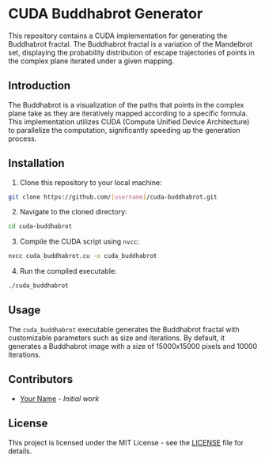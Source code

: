 # CUDA Buddhabrot Generator

This repository contains a CUDA implementation for generating the Buddhabrot fractal. The Buddhabrot fractal is a variation of the Mandelbrot set, displaying the probability distribution of escape trajectories of points in the complex plane iterated under a given mapping.

## Introduction

The Buddhabrot is a visualization of the paths that points in the complex plane take as they are iteratively mapped according to a specific formula. This implementation utilizes CUDA (Compute Unified Device Architecture) to parallelize the computation, significantly speeding up the generation process.

## Installation

1. Clone this repository to your local machine:

```bash
git clone https://github.com/[username]/cuda-buddhabrot.git
```

2. Navigate to the cloned directory:

```bash
cd cuda-buddhabrot
```

3. Compile the CUDA script using `nvcc`:

```bash
nvcc cuda_buddhabrot.cu -o cuda_buddhabrot
```

4. Run the compiled executable:

```bash
./cuda_buddhabrot
```

## Usage

The `cuda_buddhabrot` executable generates the Buddhabrot fractal with customizable parameters such as size and iterations. By default, it generates a Buddhabrot image with a size of 15000x15000 pixels and 10000 iterations.

## Contributors

- [Your Name](https://github.com/[your-username]) - *Initial work*

## License

This project is licensed under the MIT License - see the [LICENSE](LICENSE) file for details.
